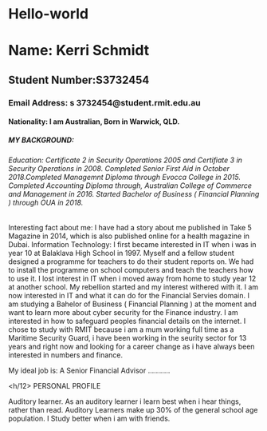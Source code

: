 # Hello-world

<h1>Name: Kerri Schmidt</h1>
  <h2>Student Number:S3732454 </h2>
  <h3>Email Address: s 3732454@student.rmit.edu.au </h3> 
  <h4>Nationality: I am Australian, Born in Warwick, QLD.</h4>
<h5>MY BACKGROUND:
<h6>Education: Certificate 2 in Security Operations 2005 and Certifiate 3 in Security Operations in 2008. Completed Senior First Aid in October 2018.Completed Managemnt Diploma through Evocca College in 2015. Completed Accounting Diploma through, Australian College of Commerce and Management in 2016. Started Bachelor of Business ( Financial Planning ) through OUA in 2018. </h6>
<h7>Interesting fact about me: I have had a story about me published in Take 5 Magazine in 2014, which is also published online for a health magazine in Dubai. </h7>
<h8>Information Technology:</h8> 
<h9>I first became interested in IT when i was in year 10 at Balaklava High School in 1997. Myself and a fellow student designed a programme for teachers to do their student reports on. We had to install the programme on school computers and teach the teachers how to use it. I lost interest in IT when i moved away from home to study year 12 at another school. My rebellion started and my interest withered with it.</h9>
<h10>I am now interested in IT and what it can do for the Financial Servies domain. I am studying a Bahelor of Business ( Financial Planning ) at the moment and want to learn more about cyber security for the Finance industry. I am interested in how to safeguard peoples financial details on the internet.</h10> 
<h11>I chose to study with RMIT because i am a mum working full time as a Maritime Security Guard, i have been working in the seurity sector for 13 years and right now and looking for a career change as i have always been interested in numbers and finance.</h11>
  
<h12>My ideal job is: A Senior Financial Advisor ........... 









<h/12>
<h13> PERSONAL PROFILE </h13>

<h14>Auditory learner.</h14>
<h15> As an auditory learner i learn best when i hear things, rather than read. Auditory Learners make up 30% of the general school age population. I Study better when i am with friends.</h15>
<h16> 


